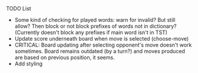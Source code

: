 TODO List

- Some kind of checking for played words: warn for invalid? But still allow? Then block or not block prefixes of words not in dictionary? (Currently doesn't block any prefixes if main word isn't in TST)
- Update score underneath board when move is selected (choose-move)
- CRITICAL: Board updating after selecting opponent's move doesn't work sometimes. Board remains outdated (by a turn?) and moves produced are based on previous position, it seems.
- Add styling
